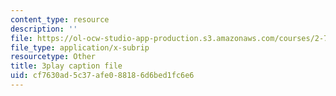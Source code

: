 ```yaml
---
content_type: resource
description: ''
file: https://ol-ocw-studio-app-production.s3.amazonaws.com/courses/2-71-optics-spring-2009/cf7630ad5c37afe088186d6bed1fc6e6_8WXUYdXNFy8.srt
file_type: application/x-subrip
resourcetype: Other
title: 3play caption file
uid: cf7630ad-5c37-afe0-8818-6d6bed1fc6e6
---
```

